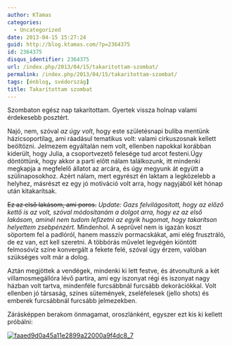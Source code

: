 ```yaml
---
author: KTamas
categories:
  - Uncategorized
date: 2013-04-15 15:27:24
guid: http://blog.ktamas.com/?p=2364375
id: 2364375
disqus_identifier: 2364375
url: /index.php/2013/04/15/takaritottam-szombat/
permalink: /index.php/2013/04/15/takaritottam-szombat/
tags: [énblog, svédország]
title: Takarítottam szombat
---
```


Szombaton egész nap takarítottam. Gyertek vissza holnap valami érdekesebb posztért.

Najó, nem, szóval _az úgy volt_, hogy este születésnapi buliba mentünk házicsoportilag, ami ráadásul tematikus volt: valami cirkuszosnak kellett beöltözni. Jelmezem egyáltalán nem volt, ellenben napokkal korábban kiderült, hogy Julia, a csoportvezető felesége tud arcot festeni.Úgy döntöttünk, hogy akkor a parti előtt nálam találkozunk, itt mindenki megkapja a megfelelő állatot az arcára, és úgy megyunk át együtt a szülinaposokhoz. Azért nálam, mert egyrészt én laktam a legközelebb a helyhez, másrészt ez egy jó motiváció volt arra, hogy nagyjából két hónap után kitakarítsak.

<del>Ez az első lakásom, ami poros.</del> _Update: Gazs felvilágosított, hogy az előző kettő is az volt, szóval módosítanám a dolgot arra, hogy ez az első lakásom, aminél nem tudom lefizetni az egyik hugomat, hogy takarítson helyettem zsebpénzért._ Mindenhol. A seprűvel nem is igazán koszt söportem fel a padlóról, hanem masszív pormacskákat, ami elég frusztráló, de ez van, ezt kell szeretni. A többórás művelet legvégén kiöntött felmosóvíz színe konvergált a fekete felé, szóval úgy érzem, valóban szükséges volt már a dolog.

Aztán megjöttek a vendégek, mindenki ki lett festve, és átvonultunk a két villamosmegállóra lévő partira, ami egy iszonyat régi és iszonyat nagy házban volt tartva, mindenféle furcsábbnál furcsább dekorációkkal. Volt ellenben jó társaság, színes sütemények, zseléfelesek (jello shots) és emberek furcsábbnál furcsább jelmezekben.

Zárásképpen berakom önmagamat, oroszlánként, egyszer ezt kis ki kellett próbálni:

[<img class="aligncenter size-full wp-image-2364376" alt="faaed9d0a45a11e2899a22000a9f4dc8_7" src="/wp-content/uploads/2013/04/faaed9d0a45a11e2899a22000a9f4dc8_7.jpg" width="612" height="612" srcset="/wp-content/uploads/2013/04/faaed9d0a45a11e2899a22000a9f4dc8_7.jpg 612w, /wp-content/uploads/2013/04/faaed9d0a45a11e2899a22000a9f4dc8_7-150x150.jpg 150w, /wp-content/uploads/2013/04/faaed9d0a45a11e2899a22000a9f4dc8_7-300x300.jpg 300w" sizes="(max-width: 612px) 100vw, 612px" />](/wp-content/uploads/2013/04/faaed9d0a45a11e2899a22000a9f4dc8_7.jpg)

